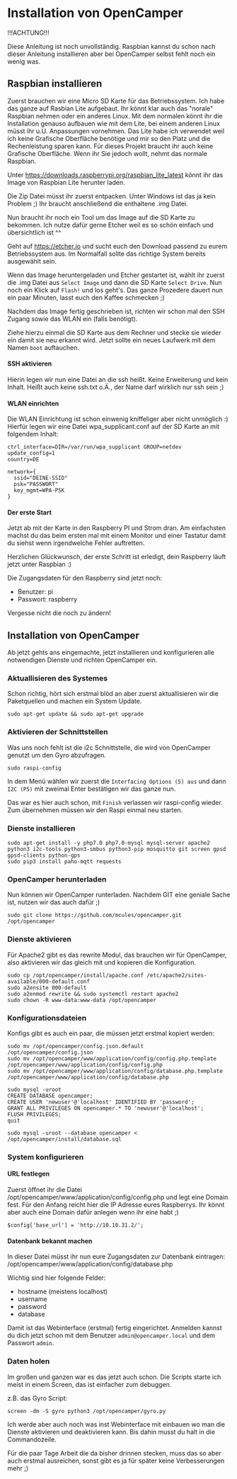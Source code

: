 # Installation von OpenCamper

!!!ACHTUNG!!!

Diese Anleitung ist noch unvollständig. Raspbian kannst du schon nach dieser Anleitung installieren aber bei OpenCamper selbst fehlt noch ein wenig was.

## Raspbian installieren
Zuerst brauchen wir eine Micro SD Karte für das Betriebssystem. Ich habe das ganze auf Rasbian Lite aufgebaut.
Ihr könnt klar auch das "norale" Raspbian nehmen oder ein anderes Linux. Mit dem normalen könnt ihr die Installation genauso aufbauen wie mit dem Lite, bei einem anderen Linux müsst ihr u.U. Anpassungen vornehmen.
Das Lite habe ich verwendet weil ich keine Grafische Oberfläche benötige und mir so den Platz und die Rechenleistung sparen kann.
Für dieses Projekt braucht ihr auch keine Grafische Oberfläche. Wenn ihr Sie jedoch wollt, nehmt das normale Raspbian.

Unter https://downloads.raspberrypi.org/raspbian_lite_latest könnt ihr das Image von Raspbian Lite herunter laden.

Die Zip Datei müsst ihr zuerst entpacken. Unter Windows ist das ja kein Problem ;)
Ihr braucht anschließend die enthaltene .img Datei.

Nun braucht ihr noch ein Tool um das Image auf die SD Karte zu bekommen. Ich nutze dafür gerne Etcher weil es so schön einfach und übersichtlich ist ^^

Geht auf https://etcher.io und sucht euch den Download passend zu eurem Betriebssystem aus. Im Normalfall sollte das richtige System bereits ausgewählt sein.

Wenn das Image heruntergeladen und Etcher gestartet ist, wählt ihr zuerst die .img Datei aus `Select Image` und dann die SD Karte `Select Drive`. Nun noch ein Klick auf `Flash!` und los geht's.
Das ganze Prozedere dauert nun ein paar Minuten, lasst euch den Kaffee schmecken ;)

Nachdem das Image fertig geschrieben ist, richten wir schon mal den SSH Zugang sowie das WLAN ein (falls benötigt).

Ziehe hierzu einmal die SD Karte aus dem Rechner und stecke sie wieder ein damit sie neu erkannt wird.
Jetzt sollte ein neues Laufwerk mit dem Namen `boot` auftauchen.

#### SSH aktivieren
Hierin legen wir nun eine Datei an die ssh heißt. Keine Erweiterung und kein Inhalt. Heißt auch keine ssh.txt o.Ä., der Name darf wirklich nur ssh sein ;)

#### WLAN einrichten
Die WLAN Einrichtung ist schon einwenig kniffeliger aber nicht unmöglich :)
Hierfür legen wir eine Datei wpa_supplicant.conf auf der SD Karte an mit folgendem Inhalt:
```
ctrl_interface=DIR=/var/run/wpa_supplicant GROUP=netdev
update_config=1
country=DE

network={
  ssid="DEINE-SSID"
  psk="PASSWORT"
  key_mgmt=WPA-PSK
}
```

#### Der erste Start
Jetzt ab mit der Karte in den Raspberry PI und Strom dran. Am einfachsten machst du das beim ersten mal mit einem Monitor und einer Tastatur damit du siehst wenn irgendwelche Fehler auftretten.

Herzlichen Glückwunsch, der erste Schritt ist erledigt, dein Raspberry läuft jetzt unter Raspbian :)

Die Zugangsdaten für den Raspberry sind jetzt noch:
* Benutzer: pi
* Passwort: raspberry

Vergesse nicht die noch zu ändern!

## Installation von OpenCamper
Ab jetzt gehts ans eingemachte, jetzt installieren und konfigurieren alle notwendigen Dienste und richten OpenCamper ein.

### Aktuallisieren des Systemes
Schon richtig, hört sich erstmal blöd an aber zuerst aktuallisieren wir die Paketquellen und machen ein System Update.
```
sudo apt-get update && sudo apt-get upgrade
```

### Aktivieren der Schnittstellen
Was uns noch fehlt ist die i2c Schnittstelle, die wird von OpenCamper genutzt um den Gyro abzufragen.
```
sudo raspi-config
```
In dem Menü wählen wir zuerst die `Interfacing Options (5) aus` und dann `I2C (P5)` mit zweimal Enter bestätigen wir das ganze nun.

Das war es hier auch schon, mit `Finish` verlassen wir raspi-config wieder.
Zum übernehmen müssen wir den Raspi einmal neu starten.

### Dienste installieren
```
sudo apt-get install -y php7.0 php7.0-mysql mysql-server apache2 python3 i2c-tools python3-smbus python3-pip mosquitto git screen gpsd gpsd-clients python-gps
sudo pip3 install paho-mqtt requests
```

### OpenCamper herunterladen
Nun können wir OpenCamper runterladen. Nachdem GIT eine geniale Sache ist, nutzen wir das auch dafür ;)
```
sudo git clone https://github.com/mcules/opencamper.git /opt/opencamper
```

### Dienste aktivieren
Für Apache2 gibt es das rewrite Modul, das brauchen wir für OpenCamper, also aktivieren wir das gleich mit und kopieren die Konfiguration.
```
sudo cp /opt/opencamper/install/apache.conf /etc/apache2/sites-available/000-default.conf
sudo a2ensite 000-default
sudo a2enmod rewrite && sudo systemctl restart apache2
sudo chown -R www-data:www-data /opt/opencamper
```

### Konfigurationsdateien
Konfigs gibt es auch ein paar, die müssen jetzt erstmal kopiert werden:
```
sudo mv /opt/opencamper/config.json.default /opt/opencamper/config.json
sudo mv /opt/opencamper/www/application/config/config.php.template /opt/opencamper/www/application/config/config.php
sudo mv /opt/opencamper/www/application/config/database.php.template /opt/opencamper/www/application/config/database.php
```
```
sudo mysql -uroot
CREATE DATABASE opencamper;
CREATE USER 'newuser'@'localhost' IDENTIFIED BY 'password';
GRANT ALL PRIVILEGES ON opencamper.* TO 'newuser'@'localhost';
FLUSH PRIVILEGES;
quit
```
```
sudo mysql -uroot --database opencamper < /opt/opencamper/install/database.sql
```

### System konfigurieren
#### URL festlegen
Zuerst öffnet ihr die Datei /opt/opencamper/www/application/config/config.php und legt eine Domain fest. Für den Anfang reicht hier die IP Adresse eures Raspberrys. Ihr könnt aber auch eine Domain dafür anlegen wenn ihr eine habt ;)
```
$config['base_url'] = 'http://10.10.31.2/';
```

#### Datenbank bekannt machen
In dieser Datei müsst ihr nun eure Zugangsdaten zur Datenbank eintragen:
/opt/opencamper/www/application/config/database.php

Wichtig sind hier folgende Felder:
* hostname (meistens localhost)
* username
* password
* database

Damit ist das Webinterface (erstmal) fertig eingerichtet. Anmelden kannst du dich jetzt schon mit dem Benutzer `admin@opencamper.local` und dem Passwort `admin`.

### Daten holen
Im großen und ganzen war es das jetzt auch schon. Die Scripts starte ich meist in einem Screen, das ist einfacher zum debuggen.

z.B. das Gyro Script:
```
screen -dm -S gyro python3 /opt/opencamper/gyro.py
```

Ich werde aber auch noch was inst Webinterface mit einbauen wo man die Dienste aktivieren und deaktivieren kann.
Bis dahin musst du halt in die Commandozeile.

Für die paar Tage Arbeit die da bisher drinnen stecken, muss das so aber auch erstmal ausreichen, sonst gibt es ja für später keine Verbesserungen mehr ;)